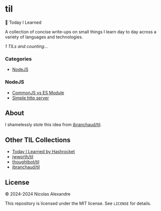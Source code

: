# til

📝 Today I Learned

A collection of concise write-ups on small things I learn day to day across a variety of languages and technologies.

_1 TILs and counting..._

### Categories

- [NodeJS](#nodejs)

### NodeJS

- [CommonJS vs ES Module](nodejs/commonjs-vs-esmodule.md)
- [Simple http server](nodejs/simple-http-server.md)

## About

I shamelessly stole this idea from
[jbranchaud/til](https://github.com/jbranchaud/til).

## Other TIL Collections

- [Today I Learned by Hashrocket](https://til.hashrocket.com)
- [jwworth/til](https://github.com/jwworth/til)
- [thoughtbot/til](https://github.com/thoughtbot/til)
- [jbranchaud/til](https://github.com/jbranchaud/til)

## License

&copy; 2024-2024 Nicolas Alexandre

This repository is licensed under the MIT license. See `LICENSE` for
details.
